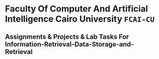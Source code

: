 # Faculty Of Computer And Artificial Intelligence Cairo University `FCAI-CU` 
## Assignments & Projects & Lab Tasks For Information-Retrieval-Data-Storage-and-Retrieval

